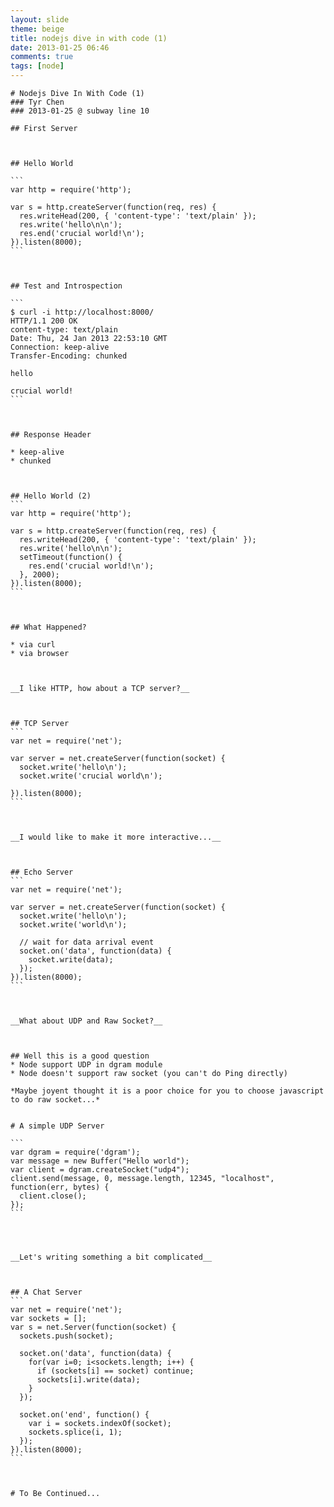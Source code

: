 ```yaml
---
layout: slide
theme: beige
title: nodejs dive in with code (1)
date: 2013-01-25 06:46
comments: true
tags: [node]
---
```


    # Nodejs Dive In With Code (1)
    ### Tyr Chen
    ### 2013-01-25 @ subway line 10



<!--more-->



    ## First Server



    ## Hello World
    
    ```
    var http = require('http');

    var s = http.createServer(function(req, res) {
      res.writeHead(200, { 'content-type': 'text/plain' });
      res.write('hello\n\n');
      res.end('crucial world!\n');
    }).listen(8000);
    ```



    ## Test and Introspection
    
    ```
    $ curl -i http://localhost:8000/
    HTTP/1.1 200 OK
    content-type: text/plain
    Date: Thu, 24 Jan 2013 22:53:10 GMT
    Connection: keep-alive
    Transfer-Encoding: chunked

    hello

    crucial world!
    ```



    ## Response Header

    * keep-alive
    * chunked



    ## Hello World (2)
    ```
    var http = require('http');

    var s = http.createServer(function(req, res) {
      res.writeHead(200, { 'content-type': 'text/plain' });
      res.write('hello\n\n');
      setTimeout(function() {
        res.end('crucial world!\n');
      }, 2000);
    }).listen(8000);
    ```



    ## What Happened?

    * via curl
    * via browser



    __I like HTTP, how about a TCP server?__



    ## TCP Server
    ```
    var net = require('net');

    var server = net.createServer(function(socket) {
      socket.write('hello\n');
      socket.write('crucial world\n');

    }).listen(8000);
    ```



    __I would like to make it more interactive...__



    ## Echo Server
    ```
    var net = require('net');

    var server = net.createServer(function(socket) {
      socket.write('hello\n');
      socket.write('world\n');

      // wait for data arrival event
      socket.on('data', function(data) {
        socket.write(data);
      });
    }).listen(8000);
    ```



    __What about UDP and Raw Socket?__



    ## Well this is a good question
    * Node support UDP in dgram module
    * Node doesn't support raw socket (you can't do Ping directly)
    
    *Maybe joyent thought it is a poor choice for you to choose javascript to do raw socket...*


    # A simple UDP Server

    ```
    var dgram = require('dgram');
    var message = new Buffer("Hello world");
    var client = dgram.createSocket("udp4");
    client.send(message, 0, message.length, 12345, "localhost", function(err, bytes) {
      client.close();
    });
    ```




    __Let's writing something a bit complicated__



    ## A Chat Server
    ```
    var net = require('net');
    var sockets = [];
    var s = net.Server(function(socket) {
      sockets.push(socket);

      socket.on('data', function(data) {
        for(var i=0; i<sockets.length; i++) {
          if (sockets[i] == socket) continue;
          sockets[i].write(data);
        }
      });

      socket.on('end', function() {
        var i = sockets.indexOf(socket);
        sockets.splice(i, 1);
      });
    }).listen(8000);
    ```



    # To Be Continued...